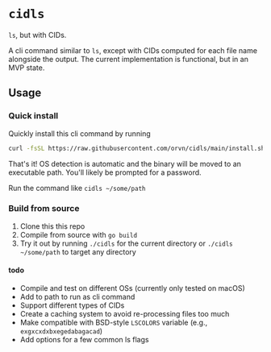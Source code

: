 # `cidls`

`ls`, but with CIDs.

A cli command similar to `ls`, except with CIDs computed for each file name alongside the output. The current implementation is functional, but in an MVP state.

## Usage

### Quick install

Quickly install this cli command by running
```bash
curl -fsSL https://raw.githubusercontent.com/orvn/cidls/main/install.sh | bash
```

That's it! OS detection is automatic and the binary will be moved to an executable path. You'll likely be prompted for a password.

Run the command like `cidls ~/some/path`


### Build from source

1. Clone this this repo
2. Compile from source with `go build`
3. Try it out by running `./cidls` for the current directory or `./cidls ~/some/path` to target any directory


#### todo

- Compile and test on different OSs (currently only tested on macOS)
- Add to path to run as cli command
- Support different types of CIDs
- Create a caching system to avoid re-processing files too much
- Make compatible with BSD-style `LSCOLORS` variable (e.g., `exgxcxdxbxegedabagacad`)
- Add options for a few common ls flags
